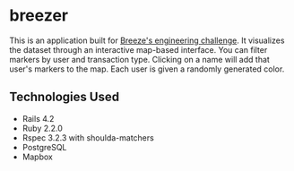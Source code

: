 # breezer
This is an application built for [Breeze's engineering challenge](http://www.github.com/joinbreeze/map-challenge). It visualizes the dataset through an interactive map-based interface. You can filter markers by user and transaction type. Clicking on a name will add that user's markers to the map. Each user is given a randomly generated color.

## Technologies Used
- Rails 4.2
- Ruby 2.2.0
- Rspec 3.2.3 with shoulda-matchers
- PostgreSQL
- Mapbox
